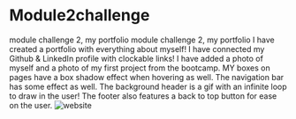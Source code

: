# Module2challenge
module challenge 2, my portfolio
module challenge 2, my portfolio I have created a portfolio with everything about myself! I have connected my Github & LinkedIn profile with clockable links! I have added a photo of myself and a photo of my first project from the bootcamp. MY boxes on pages have a box shadow effect when hovering as well. The navigation bar has some effect as well. The background header is a gif with an infinite loop to draw in the user! The footer also features a back to top button for ease on the user.
![website](https://user-images.githubusercontent.com/111591265/195455142-529438d8-5a40-44a3-ac12-aa9f0e59ccf4.PNG)
